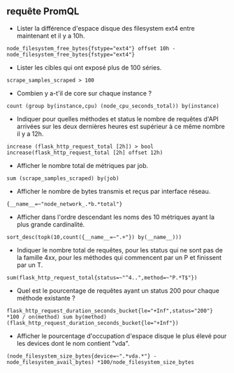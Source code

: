 ## requête PromQL

 * Lister la différence d'espace disque des filesystem ext4 entre maintenant et il y a 10h.
 ```
 node_filesystem_free_bytes{fstype="ext4"} offset 10h - node_filesystem_free_bytes{fstype="ext4"} 
 ```

 * Lister les cibles qui ont exposé plus de 100 séries.
 ```
 scrape_samples_scraped > 100
 ```

 * Combien y a-t'il de core sur chaque instance ?
 ```
 count (group by(instance,cpu) (node_cpu_seconds_total)) by(instance)
 ```

 * Indiquer pour quelles méthodes et status le nombre de requêtes d'API arrivées sur les deux dernières heures est supérieur à ce même nombre il y a 12h.
 ```
 increase (flask_http_request_total [2h]) > bool increase(flask_http_request_total [2h] offset 12h)
 ```

 * Afficher le nombre total de métriques par job.
 ```
 sum (scrape_samples_scraped) by(job)
 ```

 * Afficher le nombre de bytes transmis et reçus par interface réseau.
 ```
 {__name__=~"node_network_.*b.*total"}
 ```

 * Afficher dans l'ordre descendant les noms des 10 métriques ayant la plus grande cardinalité.
```
sort_desc(topk(10,count({__name__=~".+"}) by(__name__)))
```

 * Indiquer le nombre total de requêtes, pour les status qui ne sont pas de la famille 4xx, pour les méthodes qui commencent par un P et finissent par un T.
 ```
 sum(flask_http_request_total{status=~"^4..",method=~"P.*T$"})
 ```

 * Quel est le pourcentage de requêtes ayant un status 200 pour chaque méthode existante ?
 ```
 flask_http_request_duration_seconds_bucket{le="+Inf",status="200"} *100 / on(method) sum by(method) (flask_http_request_duration_seconds_bucket{le="+Inf"})
 ```

 * Afficher le pourcentage d'occupation d'espace disque le plus élevé pour les devices dont le nom contient "vda".
 ```
(node_filesystem_size_bytes{device=~".*vda.*"} - node_filesystem_avail_bytes) *100/node_filesystem_size_bytes
 ```